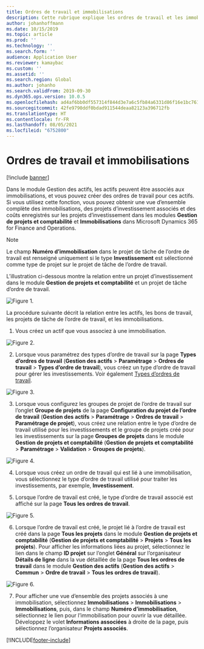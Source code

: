 ```yaml
---
title: Ordres de travail et immobilisations
description: Cette rubrique explique les ordres de travail et les immobilisations dans le module Gestion des actifs.
author: johanhoffmann
ms.date: 10/15/2019
ms.topic: article
ms.prod: ''
ms.technology: ''
ms.search.form: ''
audience: Application User
ms.reviewer: kamaybac
ms.custom: ''
ms.assetid: ''
ms.search.region: Global
ms.author: johanho
ms.search.validFrom: 2019-09-30
ms.dyn365.ops.version: 10.0.5
ms.openlocfilehash: ad4af6bb0df557314f844d3e7a6c5fb84a6331d86f16e1bc76150f78ce3039e4
ms.sourcegitcommit: 42fe9790ddf0bdad911544deaa82123a396712fb
ms.translationtype: HT
ms.contentlocale: fr-FR
ms.lasthandoff: 08/05/2021
ms.locfileid: "6752800"
---
```

# <a name="work-orders-and-fixed-assets"></a>Ordres de travail et immobilisations

[!include [banner](../../includes/banner.md)]


Dans le module Gestion des actifs, les actifs peuvent être associés aux immobilisations, et vous pouvez créer des ordres de travail pour ces actifs. Si vous utilisez cette fonction, vous pouvez obtenir une vue d’ensemble complète des immobilisations, des projets d’investissement associés et des coûts enregistrés sur les projets d’investissement dans les modules **Gestion de projets et comptabilité** et **Immobilisations** dans Microsoft Dynamics 365 for Finance and Operations.

>[!NOTE]
>Le champ **Numéro d’immobilisation** dans le projet de tâche de l’ordre de travail est renseigné uniquement si le type **Investissement** est sélectionné comme type de projet sur le projet de tâche de l’ordre de travail.

L’illustration ci-dessous montre la relation entre un projet d’investissement dans le module **Gestion de projets et comptabilité** et un projet de tâche d’ordre de travail.

![Figure 1.](media/24-work-orders.png)

La procédure suivante décrit la relation entre les actifs, les bons de travail, les projets de tâche de l’ordre de travail, et les immobilisations.

1. Vous créez un actif que vous associez à une immobilisation.

![Figure 2.](media/25-work-orders.png)

2. Lorsque vous paramétrez des types d’ordre de travail sur la page **Types d’ordres de travail** (**Gestion des actifs** > **Paramétrage** > **Ordres de travail** > **Types d’ordre de travail**), vous créez un type d’ordre de travail pour gérer les investissements. Voir également [Types d’ordres de travail](../setup-for-work-orders/work-order-types.md).

![Figure 3.](media/26-work-orders.png)

3. Lorsque vous configurez les groupes de projet de l’ordre de travail sur l’onglet **Groupe de projets** de la page **Configuration du projet de l’ordre de travail** (**Gestion des actifs** > **Paramétrage** > **Ordres de travail** > **Paramétrage de projet**), vous créez une relation entre le type d’ordre de travail utilisé pour les investissements et le groupe de projets créé pour les investissements sur la page **Groupes de projets** dans le module **Gestion de projets et comptabilité** (**Gestion de projets et comptabilité** > **Paramétrage** > **Validation** > **Groupes de projets**).

![Figure 4.](media/27-work-orders.png)

4. Lorsque vous créez un ordre de travail qui est lié à une immobilisation, vous sélectionnez le type d’ordre de travail utilisé pour traiter les investissements, par exemple, **Investissement**.

5. Lorsque l’ordre de travail est créé, le type d’ordre de travail associé est affiché sur la page **Tous les ordres de travail**.

![Figure 5.](media/28-work-orders.png)

6. Lorsque l’ordre de travail est créé, le projet lié à l’ordre de travail est créé dans la page **Tous les projets** dans le module **Gestion de projets et comptabilité** (**Gestion de projets et comptabilité** > **Projets** > **Tous les projets**). Pour afficher les informations liées au projet, sélectionnez le lien dans le champ **ID projet** sur l’onglet **Général** sur l’organisateur **Détails de ligne** dans la vue détaillée de la page **Tous les ordres de travail** dans le module **Gestion des actifs** (**Gestion des actifs** > **Commun** > **Ordre de travail** > **Tous les ordres de travail**).

![Figure 6.](media/29-work-orders.png)

7. Pour afficher une vue d’ensemble des projets associés à une immobilisation, sélectionnez **Immobilisations** > **Immobilisations** > **Immobilisations**, puis, dans le champ **Numéro d’immobilisation**, sélectionnez le lien pour l’immobilisation pour ouvrir la vue détaillée. Développez le volet **Informations associées** à droite de la page, puis sélectionnez l’organisateur **Projets associés**.



[!INCLUDE[footer-include](../../../includes/footer-banner.md)]